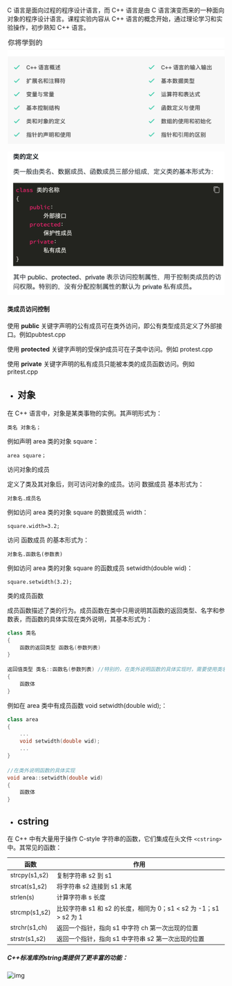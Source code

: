 C 语言是面向过程的程序设计语言，而 C++ 语言是由 C 语言演变而来的一种面向对象的程序设计语言。课程实验内容从 C++ 语言的概念开始，通过理论学习和实验操作，初步熟知 C++ 语言。

![image-20220316162501380](README.assets/image-20220316162501380.png)

![image-20220325114823875](README.assets/image-20220325114823875.png)

#### 类成员访问控制

使用 **public** 关键字声明的公有成员可在类外访问，即公有类型成员定义了外部接口。例如pubtest.cpp

使用 **protected** 关键字声明的受保护成员可在子类中访问。例如 protest.cpp

使用 **private** 关键字声明的私有成员只能被本类的成员函数访问。例如 pritest.cpp



- ## 对象 


在 C++ 语言中，对象是某类事物的实例。其声明形式为：

```
类名 对象名；
```

例如声明 area 类的对象 square：

```
area square；
```

访问对象的成员

定义了类及其对象后，则可访问对象的成员。访问 数据成员 基本形式为：

```
对象名.成员名
```

例如访问 area 类的对象 square 的数据成员 width：

```
square.width=3.2;
```

访问 函数成员 的基本形式为：

```
对象名.函数名(参数表)
```

例如访问 area 类的对象 square 的函数成员 setwidth(double wid)：

```
square.setwidth(3.2);
```



类的成员函数

成员函数描述了类的行为。成员函数在类中只用说明其函数的返回类型、名字和参数表，而函数的具体实现在类外说明，其基本形式为：

```c++
class 类名
{
    函数的返回类型 函数名(参数列表)
}

返回值类型 类名::函数名(参数列表) //特别的，在类外说明函数的具体实现时，需要使用类名限制成员函数，其形式为：类名::函数名(参数列表)。
{
    函数体
}
```

例如在 area 类中有成员函数 void setwidth(double wid);：

```c++
class area
{
    ...
    void setwidth(double wid);
    ...
}

//在类外说明函数的具体实现
void area::setwidth(double wid)
{
    函数体
}
```

- ## cstring

在 C++ 中有大量用于操作 C-style 字符串的函数，它们集成在头文件 `<cstring>` 中。其常见的函数：

| 函数          | 作用                                                         |
| ------------- | ------------------------------------------------------------ |
| strcpy(s1,s2) | 复制字符串 s2 到 s1                                          |
| strcat(s1,s2) | 将字符串 s2 连接到 s1 末尾                                   |
| strlen(s)     | 计算字符串 s 长度                                            |
| strcmp(s1,s2) | 比较字符串 s1 和 s2 的长度，相同为 0；s1 < s2 为 -1；s1 > s2 为 1 |
| strchr(s1,ch) | 返回一个指针，指向 s1 中字符 ch 第一次出现的位置             |
| strstr(s1,s2) | 返回一个指针，指向 s1 中字符串 s2 第一次出现的位置           |

##### C++标准库的string类提供了更丰富的功能：

![img](https://doc.shiyanlou.com/courses/2752/1443970/500dfb3ca43b6ef8b1d778d9fe7aa220-0)
